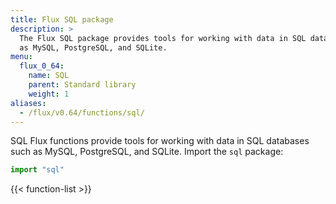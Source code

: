 ```yaml
---
title: Flux SQL package
description: >
  The Flux SQL package provides tools for working with data in SQL databases such
  as MySQL, PostgreSQL, and SQLite.
menu:
  flux_0_64:
    name: SQL
    parent: Standard library
    weight: 1
aliases:
  - /flux/v0.64/functions/sql/
---
```


SQL Flux functions provide tools for working with data in SQL databases such as
MySQL, PostgreSQL, and SQLite.
Import the `sql` package:

```js
import "sql"
```

{{< function-list >}}
